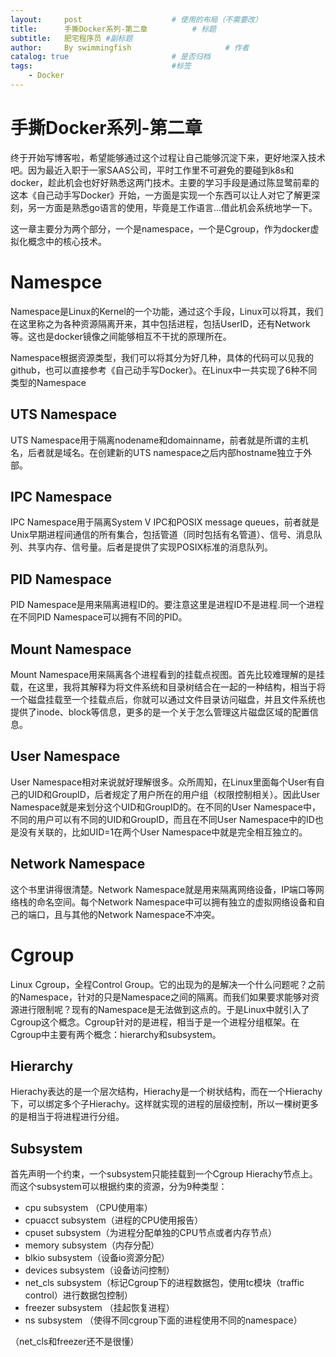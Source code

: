 ```yaml
---
layout:     post   				    # 使用的布局（不需要改）
title:      手撕Docker系列-第二章			# 标题 
subtitle:   肥宅程序员 #副标题
author:     By swimmingfish						# 作者
catalog: true 						# 是否归档
tags:								#标签
    - Docker
---
```


手撕Docker系列-第二章
===
终于开始写博客啦，希望能够通过这个过程让自己能够沉淀下来，更好地深入技术吧。因为最近入职于一家SAAS公司，平时工作里不可避免的要碰到k8s和docker，趁此机会也好好熟悉这两门技术。主要的学习手段是通过陈显鹭前辈的这本《自己动手写Docker》开始，一方面是实现一个东西可以让人对它了解更深刻，另一方面是熟悉go语言的使用，毕竟是工作语言...借此机会系统地学一下。

这一章主要分为两个部分，一个是namespace，一个是Cgroup，作为docker虚拟化概念中的核心技术。

# Namespce
Namespace是Linux的Kernel的一个功能，通过这个手段，Linux可以将其，我们在这里称之为各种资源隔离开来，其中包括进程，包括UserID，还有Network等。这也是docker镜像之间能够相互不干扰的原理所在。

Namespace根据资源类型，我们可以将其分为好几种，具体的代码可以见我的github，也可以直接参考《自己动手写Docker》。在Linux中一共实现了6种不同类型的Namespace

## UTS Namespace

UTS Namespace用于隔离nodename和domainname，前者就是所谓的主机名，后者就是域名。在创建新的UTS namespace之后内部hostname独立于外部。

## IPC Namespace

IPC Namespace用于隔离System V IPC和POSIX message queues，前者就是Unix早期进程间通信的所有集合，包括管道（同时包括有名管道）、信号、消息队列、共享内存、信号量。后者是提供了实现POSIX标准的消息队列。

## PID Namespace

PID Namespace是用来隔离进程ID的。要注意这里是进程ID不是进程.同一个进程在不同PID Namespace可以拥有不同的PID。

## Mount Namespace

Mount Namespace用来隔离各个进程看到的挂载点视图。首先比较难理解的是挂载，在这里，我将其解释为将文件系统和目录树结合在一起的一种结构，相当于将一个磁盘挂载至一个挂载点后，你就可以通过文件目录访问磁盘，并且文件系统也提供了inode、block等信息，更多的是一个关于怎么管理这片磁盘区域的配置信息。

## User Namespace

User Namespace相对来说就好理解很多。众所周知，在Linux里面每个User有自己的UID和GroupID，后者规定了用户所在的用户组（权限控制相关）。因此User Namespace就是来划分这个UID和GroupID的。在不同的User Namespace中，不同的用户可以有不同的UID和GroupID，而且在不同User Namespace中的ID也是没有关联的，比如UID=1在两个User Namespace中就是完全相互独立的。

## Network Namespace

这个书里讲得很清楚。Network Namespace就是用来隔离网络设备，IP端口等网络栈的命名空间。每个Network Namespace中可以拥有独立的虚拟网络设备和自己的端口，且与其他的Network Namespace不冲突。

# Cgroup

Linux Cgroup，全程Control Group。它的出现为的是解决一个什么问题呢？之前的Namespace，针对的只是Namespace之间的隔离。而我们如果要求能够对资源进行限制呢？现有的Namespace是无法做到这点的。于是Linux中就引入了Cgroup这个概念。Cgroup针对的是进程，相当于是一个进程分组框架。在Cgroup中主要有两个概念：hierarchy和subsystem。

## Hierarchy

Hierachy表达的是一个层次结构，Hierachy是一个树状结构，而在一个Hierachy下，可以绑定多个子Hierachy。这样就实现的进程的层级控制，所以一棵树更多的是相当于将进程进行分组。

## Subsystem

首先声明一个约束，一个subsystem只能挂载到一个Cgroup Hierachy节点上。而这个subsystem可以根据约束的资源，分为9种类型：
+ cpu subsystem （CPU使用率）
+ cpuacct subsystem（进程的CPU使用报告）
+ cpuset subsystem（为进程分配单独的CPU节点或者内存节点）
+ memory subsystem（内存分配）
+ blkio subsystem（设备io资源分配）
+ devices subsystem（设备访问控制）
+ net_cls subsystem（标记Cgroup下的进程数据包，使用tc模块（traffic control）进行数据包控制）
+ freezer subsystem （挂起恢复进程）
+ ns subsystem （使得不同cgroup下面的进程使用不同的namespace）

（net_cls和freezer还不是很懂）

